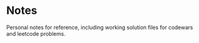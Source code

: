 # Notes

Personal notes for reference, including working solution files for codewars and leetcode problems.

